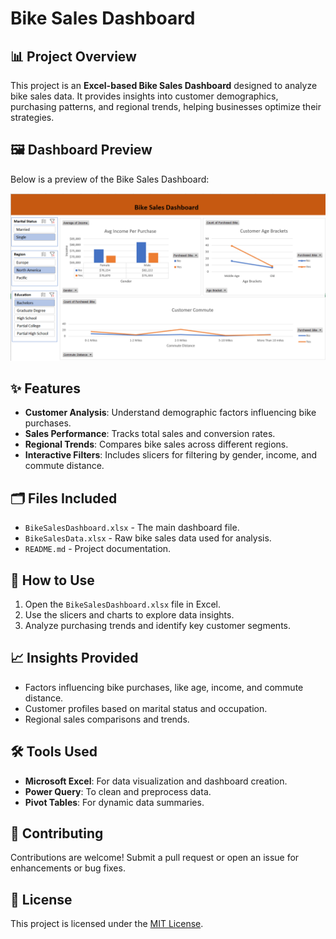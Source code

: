 # Bike Sales Dashboard  

## 📊 Project Overview  
This project is an **Excel-based Bike Sales Dashboard** designed to analyze bike sales data. It provides insights into customer demographics, purchasing patterns, and regional trends, helping businesses optimize their strategies.

## 🖼️ Dashboard Preview  
Below is a preview of the Bike Sales Dashboard:  

![Dashboard Preview](https://github.com/Naveennnkumar-Bit/Excels_Bike_Sales_Dash/blob/main/Bike_sales.png)  

## ✨ Features  
- **Customer Analysis**: Understand demographic factors influencing bike purchases.  
- **Sales Performance**: Tracks total sales and conversion rates.  
- **Regional Trends**: Compares bike sales across different regions.  
- **Interactive Filters**: Includes slicers for filtering by gender, income, and commute distance.  

## 🗂️ Files Included  
- `BikeSalesDashboard.xlsx` - The main dashboard file.  
- `BikeSalesData.xlsx` - Raw bike sales data used for analysis.  
- `README.md` - Project documentation.  

## 🚀 How to Use  
1. Open the `BikeSalesDashboard.xlsx` file in Excel.  
2. Use the slicers and charts to explore data insights.  
3. Analyze purchasing trends and identify key customer segments.  

## 📈 Insights Provided  
- Factors influencing bike purchases, like age, income, and commute distance.  
- Customer profiles based on marital status and occupation.  
- Regional sales comparisons and trends.  

## 🛠️ Tools Used  
- **Microsoft Excel**: For data visualization and dashboard creation.  
- **Power Query**: To clean and preprocess data.  
- **Pivot Tables**: For dynamic data summaries.  

## 🤝 Contributing  
Contributions are welcome! Submit a pull request or open an issue for enhancements or bug fixes.  

## 📄 License  
This project is licensed under the [MIT License](LICENSE).  
